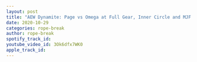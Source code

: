 ```yaml
---
layout: post
title: "AEW Dynamite: Page vs Omega at Full Gear, Inner Circle and MJF Town Hall meeting!"
date: 2020-10-29
categories: rope-break
author: rope-break
spotify_track_id: 
youtube_video_id: 3Ok6dfx7WK0
apple_track_id: 
---
```

